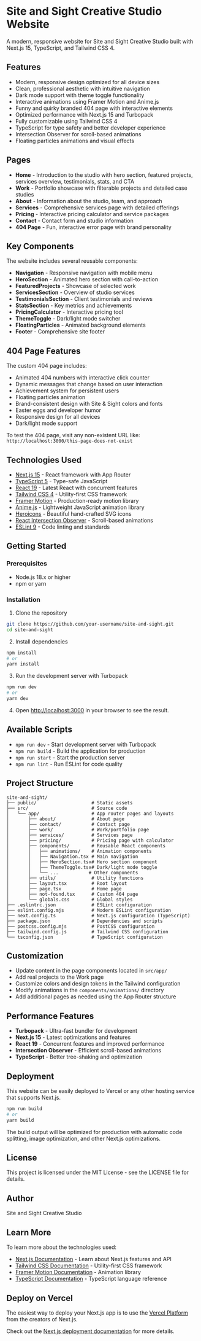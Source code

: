 # Site and Sight Creative Studio Website

A modern, responsive website for Site and Sight Creative Studio built with Next.js 15, TypeScript, and Tailwind CSS 4.

## Features

- Modern, responsive design optimized for all device sizes
- Clean, professional aesthetic with intuitive navigation
- Dark mode support with theme toggle functionality
- Interactive animations using Framer Motion and Anime.js
- Funny and quirky branded 404 page with interactive elements
- Optimized performance with Next.js 15 and Turbopack
- Fully customizable using Tailwind CSS 4
- TypeScript for type safety and better developer experience
- Intersection Observer for scroll-based animations
- Floating particles animations and visual effects

## Pages

- **Home** - Introduction to the studio with hero section, featured projects, services overview, testimonials, stats, and CTA
- **Work** - Portfolio showcase with filterable projects and detailed case studies
- **About** - Information about the studio, team, and approach
- **Services** - Comprehensive services page with detailed offerings
- **Pricing** - Interactive pricing calculator and service packages
- **Contact** - Contact form and studio information
- **404 Page** - Fun, interactive error page with brand personality

## Key Components

The website includes several reusable components:

- **Navigation** - Responsive navigation with mobile menu
- **HeroSection** - Animated hero section with call-to-action
- **FeaturedProjects** - Showcase of selected work
- **ServicesSection** - Overview of studio services
- **TestimonialsSection** - Client testimonials and reviews
- **StatsSection** - Key metrics and achievements
- **PricingCalculator** - Interactive pricing tool
- **ThemeToggle** - Dark/light mode switcher
- **FloatingParticles** - Animated background elements
- **Footer** - Comprehensive site footer

## 404 Page Features

The custom 404 page includes:

- Animated 404 numbers with interactive click counter
- Dynamic messages that change based on user interaction
- Achievement system for persistent users
- Floating particles animation
- Brand-consistent design with Site & Sight colors and fonts
- Easter eggs and developer humor
- Responsive design for all devices
- Dark/light mode support

To test the 404 page, visit any non-existent URL like: `http://localhost:3000/this-page-does-not-exist`

## Technologies Used

- [Next.js 15](https://nextjs.org/) - React framework with App Router
- [TypeScript 5](https://www.typescriptlang.org/) - Type-safe JavaScript
- [React 19](https://react.dev/) - Latest React with concurrent features
- [Tailwind CSS 4](https://tailwindcss.com/) - Utility-first CSS framework
- [Framer Motion](https://www.framer.com/motion/) - Production-ready motion library
- [Anime.js](https://animejs.com/) - Lightweight JavaScript animation library
- [Heroicons](https://heroicons.com/) - Beautiful hand-crafted SVG icons
- [React Intersection Observer](https://github.com/thebuilder/react-intersection-observer) - Scroll-based animations
- [ESLint 9](https://eslint.org/) - Code linting and standards

## Getting Started

### Prerequisites

- Node.js 18.x or higher
- npm or yarn

### Installation

1. Clone the repository

```bash
git clone https://github.com/your-username/site-and-sight.git
cd site-and-sight
```

2. Install dependencies

```bash
npm install
# or
yarn install
```

3. Run the development server with Turbopack

```bash
npm run dev
# or
yarn dev
```

4. Open [http://localhost:3000](http://localhost:3000) in your browser to see the result.

## Available Scripts

- `npm run dev` - Start development server with Turbopack
- `npm run build` - Build the application for production
- `npm run start` - Start the production server
- `npm run lint` - Run ESLint for code quality

## Project Structure

```
site-and-sight/
├── public/                    # Static assets
├── src/                       # Source code
│   └── app/                   # App router pages and layouts
│       ├── about/             # About page
│       ├── contact/           # Contact page
│       ├── work/              # Work/portfolio page
│       ├── services/          # Services page
│       ├── pricing/           # Pricing page with calculator
│       ├── components/        # Reusable React components
│       │   ├── animations/    # Animation components
│       │   ├── Navigation.tsx # Main navigation
│       │   ├── HeroSection.tsx# Hero section component
│       │   ├── ThemeToggle.tsx# Dark/light mode toggle
│       │   └── ...           # Other components
│       ├── utils/             # Utility functions
│       ├── layout.tsx         # Root layout
│       ├── page.tsx           # Home page
│       ├── not-found.tsx      # Custom 404 page
│       └── globals.css        # Global styles
├── .eslintrc.json             # ESLint configuration
├── eslint.config.mjs          # Modern ESLint configuration
├── next.config.ts             # Next.js configuration (TypeScript)
├── package.json               # Dependencies and scripts
├── postcss.config.mjs         # PostCSS configuration
├── tailwind.config.js         # Tailwind CSS configuration
└── tsconfig.json              # TypeScript configuration
```

## Customization

- Update content in the page components located in `src/app/`
- Add real projects to the Work page
- Customize colors and design tokens in the Tailwind configuration
- Modify animations in the `components/animations/` directory
- Add additional pages as needed using the App Router structure

## Performance Features

- **Turbopack** - Ultra-fast bundler for development
- **Next.js 15** - Latest optimizations and features
- **React 19** - Concurrent features and improved performance
- **Intersection Observer** - Efficient scroll-based animations
- **TypeScript** - Better tree-shaking and optimization

## Deployment

This website can be easily deployed to Vercel or any other hosting service that supports Next.js.

```bash
npm run build
# or
yarn build
```

The build output will be optimized for production with automatic code splitting, image optimization, and other Next.js optimizations.

## License

This project is licensed under the MIT License - see the LICENSE file for details.

## Author

Site and Sight Creative Studio

## Learn More

To learn more about the technologies used:

- [Next.js Documentation](https://nextjs.org/docs) - Learn about Next.js features and API
- [Tailwind CSS Documentation](https://tailwindcss.com/docs) - Utility-first CSS framework
- [Framer Motion Documentation](https://www.framer.com/motion/) - Animation library
- [TypeScript Documentation](https://www.typescriptlang.org/docs/) - TypeScript language reference

## Deploy on Vercel

The easiest way to deploy your Next.js app is to use the [Vercel Platform](https://vercel.com/new?utm_medium=default-template&filter=next.js&utm_source=create-next-app&utm_campaign=create-next-app-readme) from the creators of Next.js.

Check out the [Next.js deployment documentation](https://nextjs.org/docs/app/building-your-application/deploying) for more details.
